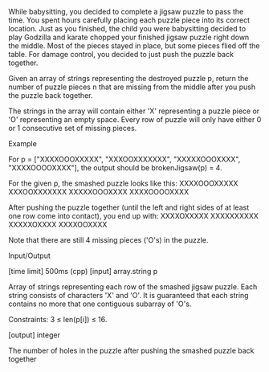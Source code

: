 While babysitting, you decided to complete a jigsaw puzzle to pass the time. You spent hours carefully placing each puzzle piece into its correct location. Just as you finished, the child you were babysitting decided to play Godzilla and karate chopped your finished jigsaw puzzle right down the middle. Most of the pieces stayed in place, but some pieces flied off the table. For damage control, you decided to just push the puzzle back together.

Given an array of strings representing the destroyed puzzle p, return the number of puzzle pieces n that are missing from the middle after you push the puzzle back together.

The strings in the array will contain either 'X' representing a puzzle piece or 'O' representing an empty space. Every row of puzzle will only have either 0 or 1 consecutive set of missing pieces.

Example

For p = ["XXXXOOOXXXXX", "XXXOOXXXXXXX", "XXXXXOOOXXXX", "XXXXOOOOXXXX"],
the output should be
brokenJigsaw(p) = 4.

For the given p, the smashed puzzle looks like this:
XXXXOOOXXXXX
XXXOOXXXXXXX
XXXXXOOOXXXX
XXXXOOOOXXXX

After pushing the puzzle together (until the left and right sides of at least one row come into contact), you end up with:
XXXXOXXXXX
XXXXXXXXXX
XXXXXOXXXX
XXXXOOXXXX

Note that there are still 4 missing pieces ('O's) in the puzzle.

Input/Output

[time limit] 500ms (cpp)
[input] array.string p

Array of strings representing each row of the smashed jigsaw puzzle. Each string consists of characters 'X' and 'O'.
It is guaranteed that each string contains no more that one contiguous subarray of 'O's.

Constraints:
3 ≤ len(p[i]) ≤ 16.

[output] integer

The number of holes in the puzzle after pushing the smashed puzzle back together
